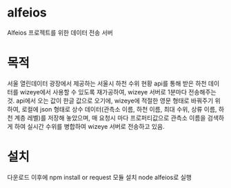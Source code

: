 # alfeios 
Alfeios 프로젝트를 위한 데이터 전송 서버 

# 목적
 서울 열린데이터 광장에서 제공하는 서울시 하천 수위 현황 api를 통해 받은 하천 데이터를 wizeye에서 사용할 수 있도록 재가공하여, wizeye 서버로 1분마다 전송해주는 것. api에서 오는 값이 한글 값으로 오기에, wizeye에 적절한 영문 형태로 바꿔주기 위하여, 로컬에 json 형태로 상수 데이터(관측소 이름, 하천 이름, 최대 수위, 상류 이름, 하천 계층 레벨)를 저장해 놓았으며, 매 요청시 마다 프로퍼티값으로 관측소 이름을 검색하게 하여 실시간 수위를 병합하여 wizeye 서버로 전송하고 있음.
 
# 설치
다운로드 이후에 npm install or request 모듈 설치
node alfeios로 실행
